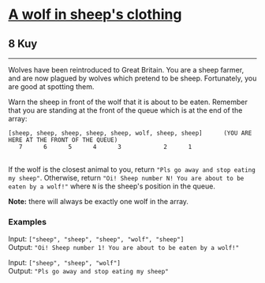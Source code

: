 <h1><a href="https://www.codewars.com/kata/5c8bfa44b9d1192e1ebd3d15">A wolf in sheep's clothing</a></h1>
<h2>8 Kuy</h2>
<hr/>
<p>Wolves have been reintroduced to Great Britain. You are a sheep farmer, 
and are now plagued by wolves which pretend to be sheep. Fortunately, you are good at spotting them.</p>

<p>Warn the sheep in front of the wolf that it is about to be eaten. 
Remember that you are standing at the front of the queue which is at the end of the array:</p>

<pre>
<code>[sheep, sheep, sheep, sheep, sheep, wolf, sheep, sheep]      (YOU ARE HERE AT THE FRONT OF THE QUEUE)
   7      6      5      4      3            2      1
</code>
</pre>

<p>If the wolf is the closest animal to you, return <code>"Pls go away and stop eating my sheep"</code>. 
Otherwise, return <code>"Oi! Sheep number N! You are about to be eaten by a wolf!"</code> 
where <code>N</code> is the sheep's position in the queue.</p>

<p><b>Note:</b> there will always be exactly one wolf in the array.</p>

<h3>Examples</h3>
<p>Input: <code>["sheep", "sheep", "sheep", "wolf", "sheep"]</code>
<br>Output: <code>"Oi! Sheep number 1! You are about to be eaten by a wolf!"</code></p>

<p>Input: <code>["sheep", "sheep", "wolf"]</code>
<br>Output: <code>"Pls go away and stop eating my sheep"</code></p>